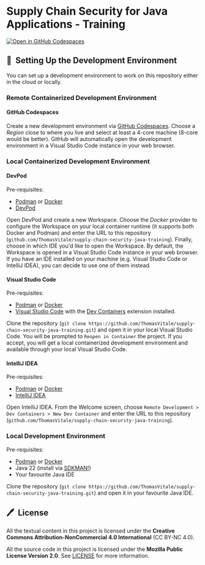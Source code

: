 # Supply Chain Security for Java Applications - Training

[![Open in GitHub Codespaces](https://github.com/codespaces/badge.svg)](https://codespaces.new/ThomasVitale/supply-chain-security-java-training)

## 🚀&nbsp; Setting Up the Development Environment

You can set up a development environment to work on this repository either in the cloud or locally.

### Remote Containerized Development Environment

#### GitHub Codespaces

Create a new development environment via [GitHub Codespaces](https://codespaces.new/ThomasVitale/supply-chain-security-java-training). Choose a _Region_ close to where you live and select at least a 4-core machine (8-core would be better). GitHub will automatically open the development environment in a Visual Studio Code instance in your web browser.

### Local Containerized Development Environment

#### DevPod

Pre-requisites:

* [Podman](https://podman-desktop.io) or [Docker](https://www.docker.com)
* [DevPod](https://devpod.sh)

Open DevPod and create a new Workspace. Choose the _Docker_ provider to configure the Workspace on your local container runtime (it supports both Docker and Podman) and enter the URL to this repository (`github.com/ThomasVitale/supply-chain-security-java-training`). Finally, choose in which IDE you'd like to open the Workspace. By default, the Workspace is opened in a Visual Studio Code instance in your web browser. If you have an IDE installed on your machine (e.g. Visual Studio Code or IntelliJ IDEA), you can decide to use one of them instead.

#### Visual Studio Code

Pre-requisites:

* [Podman](https://podman-desktop.io) or [Docker](https://www.docker.com)
* [Visual Studio Code](https://code.visualstudio.com) with the [Dev Containers](https://marketplace.visualstudio.com/items?itemName=ms-vscode-remote.remote-containers) extension installed.

Clone the repository (`git clone https://github.com/ThomasVitale/supply-chain-security-java-training.git`) and open it in your local Visual Studio Code. You will be prompted to `Reopen in Container` the project. If you accept, you will get a local containerized development environment and available through your local Visual Studio Code.

#### IntelliJ IDEA

Pre-requisites:

* [Podman](https://podman-desktop.io) or [Docker](https://www.docker.com)
* [IntelliJ IDEA](https://www.jetbrains.com/idea/)

Open IntelliJ IDEA. From the Welcome screen, choose `Remote Development > Dev Containers > New Dev Container` and enter the URL to this repository (`github.com/ThomasVitale/supply-chain-security-java-training`).

### Local Development Environment

Pre-requisites:

* [Podman](https://podman-desktop.io) or [Docker](https://www.docker.com)
* Java 22 (install via [SDKMAN!](https://sdkman.io/jdks))
* Your favourite Java IDE

Clone the repository (`git clone https://github.com/ThomasVitale/supply-chain-security-java-training.git`) and open it in your favourite Java IDE.

## 🖊️&nbsp; License

All the textual content in this project is licensed under the **Creative Commons Attribution-NonCommercial 4.0 International** (CC BY-NC 4.0).

All the source code in this project is licensed under the **Mozilla Public License Version 2.0**. See [LICENSE](LICENSE) for more information.
